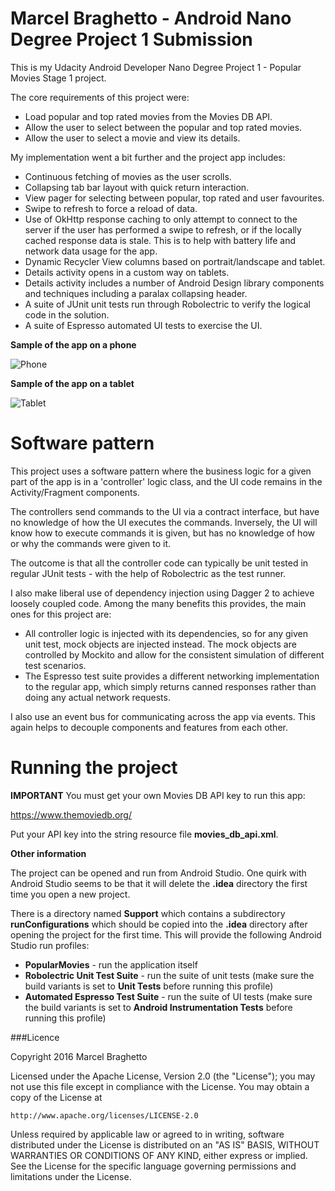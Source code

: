 # Marcel Braghetto - Android Nano Degree Project 1 Submission

This is my Udacity Android Developer Nano Degree Project 1 - Popular Movies Stage 1 project.

The core requirements of this project were:

- Load popular and top rated movies from the Movies DB API.
- Allow the user to select between the popular and top rated movies.
- Allow the user to select a movie and view its details.

My implementation went a bit further and the project app includes:

- Continuous fetching of movies as the user scrolls.
- Collapsing tab bar layout with quick return interaction.
- View pager for selecting between popular, top rated and user favourites.
- Swipe to refresh to force a reload of data.
- Use of OkHttp response caching to only attempt to connect to the server if the user has performed a swipe to refresh, or if the locally cached response data is stale. This is to help with battery life and network data usage for the app.
- Dynamic Recycler View columns based on portrait/landscape and tablet.
- Details activity opens in a custom way on tablets.
- Details activity includes a number of Android Design library components and techniques including a paralax collapsing header.
- A suite of JUnit unit tests run through Robolectric to verify the logical code in the solution.
- A suite of Espresso automated UI tests to exercise the UI.

**Sample of the app on a phone**

![Phone](https://github.com/MarcelBraghetto/AndroidNanoDegreeProject1/raw/master/Support/ReadMeAssets/phone.gif)

**Sample of the app on a tablet**

![Tablet](https://github.com/MarcelBraghetto/AndroidNanoDegreeProject1/raw/master/Support/ReadMeAssets/tablet.gif)

# Software pattern

This project uses a software pattern where the business logic for a given part of the app is in a 'controller' logic class, and the UI code remains in the Activity/Fragment components.

The controllers send commands to the UI via a contract interface, but have no knowledge of how the UI executes the commands. Inversely, the UI will know how to execute commands it is given, but has no knowledge of how or why the commands were given to it.

The outcome is that all the controller code can typically be unit tested in regular JUnit tests - with the help of Robolectric as the test runner.

I also make liberal use of dependency injection using Dagger 2 to achieve loosely coupled code. Among the many benefits this provides, the main ones for this project are:

- All controller logic is injected with its dependencies, so for any given unit test, mock objects are injected instead. The mock objects are controlled by Mockito and allow for the consistent simulation of different test scenarios.
- The Espresso test suite provides a different networking implementation to the regular app, which simply returns canned responses rather than doing any actual network requests.

I also use an event bus for communicating across the app via events. This again helps to decouple components and features from each other.

# Running the project

**IMPORTANT** You must get your own Movies DB API key to run this app:

https://www.themoviedb.org/

Put your API key into the string resource file **movies_db_api.xml**.

**Other information**

The project can be opened and run from Android Studio. One quirk with Android Studio seems to be that it will delete the **.idea** directory the first time you open a new project.

There is a directory named **Support** which contains a subdirectory **runConfigurations** which should be copied into the **.idea** directory after opening the project for the first time. This will provide the following Android Studio run profiles:

- **PopularMovies** - run the application itself
- **Robolectric Unit Test Suite** - run the suite of unit tests (make sure the build variants is set to **Unit Tests** before running this profile)
- **Automated Espresso Test Suite** - run the suite of UI tests (make sure the build variants is set to **Android Instrumentation Tests** before running this profile)

###Licence

Copyright 2016 Marcel Braghetto

Licensed under the Apache License, Version 2.0 (the "License");
you may not use this file except in compliance with the License.
You may obtain a copy of the License at

    http://www.apache.org/licenses/LICENSE-2.0

Unless required by applicable law or agreed to in writing, software
distributed under the License is distributed on an "AS IS" BASIS,
WITHOUT WARRANTIES OR CONDITIONS OF ANY KIND, either express or implied.
See the License for the specific language governing permissions and
limitations under the License.
